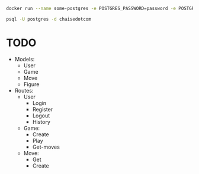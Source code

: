 ```bash
docker run --name some-postgres -e POSTGRES_PASSWORD=password -e POSTGRES_DB=chaisedotcom -p 5432:5432 -d postgres:latest

psql -U postgres -d chaisedotcom
```

# TODO
- Models:
  - User
  - Game
  - Move
  - Figure
- Routes:
  - User
    - Login
    - Register
    - Logout
    - History
  - Game:
    - Create
    - Play
    - Get-moves
  - Move:
    - Get
    - Create